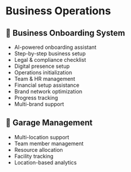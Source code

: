 # Business Operations

## 🎯 Business Onboarding System
- AI-powered onboarding assistant
- Step-by-step business setup
- Legal & compliance checklist
- Digital presence setup
- Operations initialization
- Team & HR management
- Financial setup assistance
- Brand network optimization
- Progress tracking
- Multi-brand support

## 🏢 Garage Management
- Multi-location support
- Team member management
- Resource allocation
- Facility tracking
- Location-based analytics